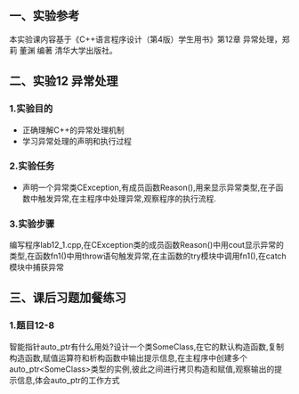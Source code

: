 ## 一、实验参考

本实验课内容基于《C++语言程序设计（第4版）学生用书》第12章 异常处理，郑莉 董渊 编著 清华大学出版社。

## 二、实验12 异常处理

### 1.实验目的

- 正确理解C++的异常处理机制
- 学习异常处理的声明和执行过程

### 2.实验任务

- 声明一个异常类CException,有成员函数Reason(),用来显示异常类型,在子函数中触发异常,在主程序中处理异常,观察程序的执行流程.

### 3.实验步骤

编写程序lab12_1.cpp,在CException类的成员函数Reason()中用cout显示异常的类型,在函数fn1()中用throw语句触发异常,在主函数的try模块中调用fn1(),在catch模块中捕获异常

## 三、课后习题加餐练习

### 1.题目12-8

智能指针auto\_ptr有什么用处?设计一个类SomeClass,在它的默认构造函数,复制构造函数,赋值运算符和析构函数中输出提示信息,在主程序中创建多个auto\_ptr&lt;SomeClass&gt;类型的实例,彼此之间进行拷贝构造和赋值,观察输出的提示信息,体会auto\_ptr的工作方式
